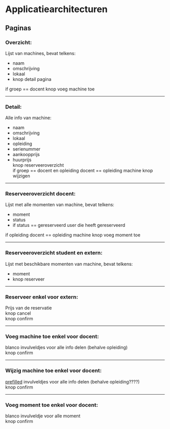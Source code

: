 # Applicatiearchitecturen

## Paginas

### Overzicht:
Lijst van machines, bevat telkens:
* naam
* omschrijving
* lokaal
* knop detail pagina

if groep == docent
  knop voeg machine toe

---
### Detail:
Alle info van machine:
* naam
* omschrijving
* lokaal
* opleiding
* serienummer
* aankoopprijs
* huurprijs  
knop reserveeroverzicht  
if groep == docent en opleiding docent == opleiding machine
  knop wijzigen

---
### Reserveeroverzicht docent:
Lijst met alle momenten van machine, bevat telkens:
* moment
* status
* if status == gereserveerd
  user die heeft gereserveerd

if opleiding docent == opleiding machine
  knop voeg moment toe

----
### Reserveeroverzicht student en extern:
Lijst met beschikbare momenten van machine, bevat telkens:
* moment
* knop reserveer

---
### Reserveer enkel voor extern:
Prijs van de reservatie  
knop cancel  
knop confirm

---
### Voeg machine toe enkel voor docent:
blanco invulveldjes voor alle info delen (behalve opleiding)  
knop confirm

---
### Wijzig machine toe enkel voor docent:
[prefilled](https://stackoverflow.com/questions/30516391/html-input-already-filled-in-text) invulveldjes voor alle info delen (behalve opleiding????)  
knop confirm

---
### Voeg moment toe enkel voor docent:
blanco invulveldje voor alle moment  
knop confirm
